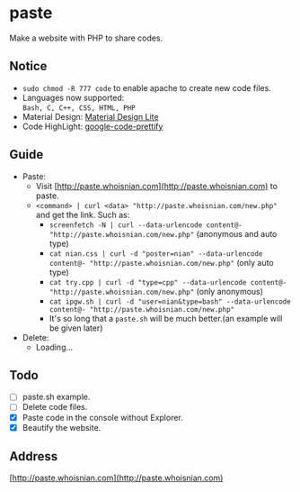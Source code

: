 # paste
Make a website with PHP to share codes.

## Notice
* `sudo chmod -R 777 code` to enable apache to create new code files.  
* Languages now supported:  
  `Bash, C, C++, CSS, HTML, PHP`  
* Material Design: [Material Design Lite](https://getmdl.io)  
* Code HighLight: [google-code-prettify](https://github.com/google/code-prettify)  

## Guide
* Paste:  
  * Visit [http://paste.whoisnian.com](http://paste.whoisnian.com) to paste.  
  * `<command> | curl <data> "http://paste.whoisnian.com/new.php"` and get the link. Such as:  
    * `screenfetch -N | curl --data-urlencode content@- "http://paste.whoisnian.com/new.php"` (anonymous and auto type)  
    * `cat nian.css | curl -d "poster=nian" --data-urlencode content@- "http://paste.whoisnian.com/new.php"` (only auto type)  
    * `cat try.cpp | curl -d "type=cpp" --data-urlencode content@- "http://paste.whoisnian.com/new.php"` (only anonymous)  
    * `cat ipgw.sh | curl -d "user=nian&type=bash" --data-urlencode content@- "http://paste.whoisnian.com/new.php"`  
    * It's so long that a `paste.sh` will be much better.(an example will be given later)  
* Delete:
  * Loading...

## Todo
- [ ] paste.sh example.  
- [ ] Delete code files.  
- [x] Paste code in the console without Explorer.  
- [x] Beautify the website.  

## Address
[http://paste.whoisnian.com](http://paste.whoisnian.com)
